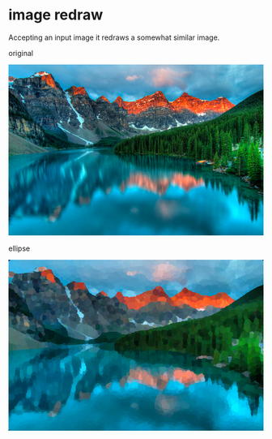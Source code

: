 # image redraw

Accepting an input image it redraws a somewhat similar image.

original

![Original](/examples/Calm.png)

ellipse

![Circular](/examples/round_.png)
